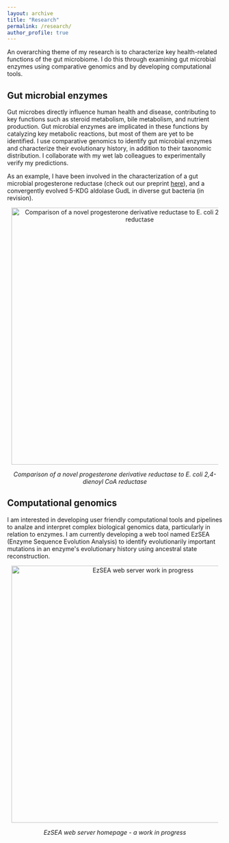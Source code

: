 ```yaml
---
layout: archive
title: "Research"
permalink: /research/
author_profile: true
---
```


An overarching theme of my research is to characterize key health-related functions of the gut microbiome. I do this through examining gut microbial enzymes using comparative genomics and by developing computational tools. 

## Gut microbial enzymes
Gut microbes directly influence human health and disease, contributing to key functions such as steroid metabolism, bile metabolism, and nutrient production. Gut microbial enzymes are implicated in these functions by catalyzing key metabolic reactions, but most of them are yet to be identified. I use comparative genomics to identify gut microbial enzymes and characterize their evolutionary history, in addition to their taxonomic distribution. I collaborate with my wet lab colleagues to experimentally verify my predictions.

As an example, I have been involved in the characterization of a gut microbial progesterone reductase (check out our preprint [here](https://doi.org/10.1101/2024.10.04.616736)), and a convergently evolved 5-KDG aldolase GudL in diverse gut bacteria (in revision).

<div style="margin: 10px; text-align: center;">
    <img src="https://frikinzi.github.io/files/baiH_1ps9.png" alt="Comparison of a novel progesterone derivative reductase to E. coli 2,4-dienoyl CoA reductase" width="600">
    <p><em>Comparison of a novel progesterone derivative reductase to E. coli 2,4-dienoyl CoA reductase</em></p>
</div>


## Computational genomics
I am interested in developing user friendly computational tools and pipelines to analze and interpret complex biological genomics data, particularly in relation to enzymes. I am currently developing a web tool named EzSEA (Enzyme Sequence Evolution Analysis) to identify evolutionarily important mutations in an enzyme's evolutionary history using ancestral state reconstruction. 

<div style="margin: 10px; text-align: center;">
    <img src="https://frikinzi.github.io/files/ezsea.png" alt="EzSEA web server work in progress" width="600">
    <p><em>EzSEA web server homepage - a work in progress</em></p>
</div>